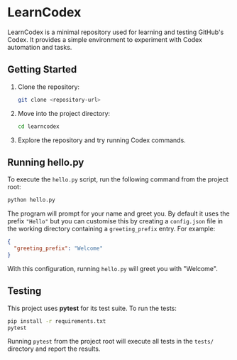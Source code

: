 # LearnCodex

LearnCodex is a minimal repository used for learning and testing GitHub's Codex.
It provides a simple environment to experiment with Codex automation and tasks.

## Getting Started

1. Clone the repository:
   ```bash
   git clone <repository-url>
   ```
2. Move into the project directory:
   ```bash
   cd learncodex
   ```
3. Explore the repository and try running Codex commands.


## Running hello.py

To execute the `hello.py` script, run the following command from the project root:

```bash
python hello.py
```

The program will prompt for your name and greet you. By default it uses the
prefix `"Hello"` but you can customise this by creating a `config.json` file in
the working directory containing a `greeting_prefix` entry. For example:

```json
{
  "greeting_prefix": "Welcome"
}
```

With this configuration, running `hello.py` will greet you with "Welcome".

## Testing

This project uses **pytest** for its test suite. To run the tests:

```bash
pip install -r requirements.txt
pytest
```

Running `pytest` from the project root will execute all tests in the `tests/` directory and report the results.

